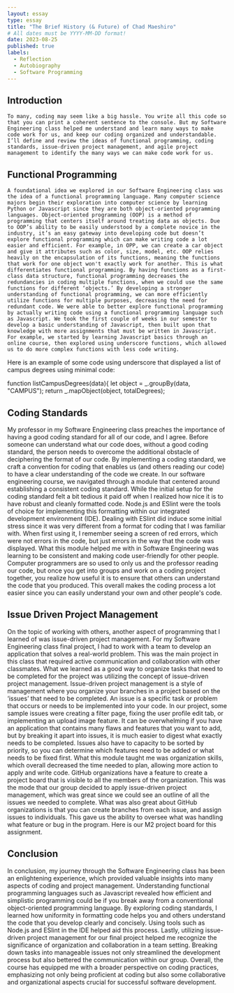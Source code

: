 ```yaml
---
layout: essay
type: essay
title: "The Brief History (& Future) of Chad Maeshiro"
# All dates must be YYYY-MM-DD format!
date: 2023-08-25
published: true
labels:
  - Reflection
  - Autobiography
  - Software Programming
---
```


## Introduction

	To many, coding may seem like a big hassle. You write all this code so that you can print a coherent sentence to the console. But my Software Engineering class helped me understand and learn many ways to make code work for us, and keep our coding organized and understandable. I’ll define and review the ideas of functional programming, coding standards, issue-driven project management, and agile project management to identify the many ways we can make code work for us.

## Functional Programming

	A foundational idea we explored in our Software Engineering class was the idea of a functional programming language. Many computer science majors begin their exploration into computer science by learning Python or Javascript since they are both object-oriented programming languages. Object-oriented programming (OOP) is a method of programming that centers itself around treating data as objects. Due to OOP’s ability to be easily understood by a complete novice in the industry, it’s an easy gateway into developing code but doesn’t explore functional programming which can make writing code a lot easier and efficient. For example, in OPP, we can create a car object and give it attributes such as color, size, model, etc. OOP relies heavily on the encapsulation of its functions, meaning the functions that work for one object won't exactly work for another. This is what differentiates functional programming. By having functions as a first-class data structure, functional programming decreases the redundancies in coding multiple functions, when we could use the same functions for different ‘objects.’ By developing a stronger understanding of functional programming, we can more efficiently utilize functions for multiple purposes, decreasing the need for redundant code. We were able to better explore functional programming by actually writing code using a functional programming language such as Javascript. We took the first couple of weeks in our semester to develop a basic understanding of Javascript, then built upon that knowledge with more assignments that must be written in Javascript. For example, we started by learning Javascript basics through an online course, then explored using underscore functions, which allowed us to do more complex functions with less code writing. 

Here is an example of some code using underscore that displayed a list of campus degrees using minimal code:

function listCampusDegrees(data){
	let object = _.groupBy(data, "CAMPUS");
  return _.mapObject(object, totalDegrees);
## Coding Standards

My professor in my Software Engineering class preaches the importance of having a good coding standard for all of our code, and I agree. Before someone can understand what our code does, without a good coding standard, the person needs to overcome the additional obstacle of deciphering the format of our code. By implementing a coding standard, we craft a convention for coding that enables us (and others reading our code) to have a clear understanding of the code we create. In our software engineering course, we navigated through a module that centered around establishing a consistent coding standard. While the initial setup for the coding standard felt a bit tedious it paid off when I realized how nice it is to have robust and cleanly formatted code. Node.js and ESlint were the tools of choice for implementing this formatting within our integrated development environment (IDE). Dealing with ESlint did induce some initial stress since it was very different from a format for coding that I was familiar with. When first using it, I remember seeing a screen of red errors, which were not errors in the code, but just errors in the way that the code was displayed. What this module helped me with in Software Engineering was learning to be consistent and making code user-friendly for other people. Computer programmers are so used to only us and the professor reading our code, but once you get into groups and work on a coding project together, you realize how useful it is to ensure that others can understand the code that you produced. This overall makes the coding process a lot easier since you can easily understand your own and other people's code.

##  Issue Driven Project Management

On the topic of working with others, another aspect of programming that I learned of was issue-driven project management. For my Software Engineering class final project, I had to work with a team to develop an application that solves a real-world problem. This was the main project in this class that required active communication and collaboration with other classmates. What we learned as a good way to organize tasks that need to be completed for the project was utilizing the concept of issue-driven project management. Issue-driven project management is a style of management where you organize your branches in a project based on the ‘issues’ that need to be completed. An issue is a specific task or problem that occurs or needs to be implemented into your code. In our project, some sample issues were creating a filter page, fixing the user profile edit tab, or implementing an upload image feature. It can be overwhelming if you have an application that contains many flaws and features that you want to add, but by breaking it apart into issues, it is much easier to digest what exactly needs to be completed. Issues also have to capacity to be sorted by priority, so you can determine which features need to be added or what needs to be fixed first. What this module taught me was organization skills, which overall decreased the time needed to plan, allowing more action to apply and write code. GitHub organizations have a feature to create a project board that is visible to all the members of the organization. This was the mode that our group decided to apply issue-driven project management, which was great since we could see an outline of all the issues we needed to complete. What was also great about GitHub organizations is that you can create branches from each issue, and assign issues to individuals. This gave us the ability to oversee what was handling what feature or bug in the program. Here is our M2 project board for this assignment.

## Conclusion

In conclusion, my journey through the Software Engineering class has been an enlightening experience, which provided valuable insights into many aspects of coding and project management. Understanding functional programming languages such as Javascript revealed how efficient and simplistic programming could be if you break away from a conventional object-oriented programming language. By exploring coding standards, I learned how uniformity in formatting code helps you and others understand the code that you develop clearly and concisely. Using tools such as Node.js and ESlint in the IDE helped aid this process. Lastly, utilizing issue-driven project management for our final project helped me recognize
the significance of organization and collaboration in a team setting. Breaking down tasks into manageable issues not only streamlined the development process but also bettered the communication within our group. Overall, the course has equipped me with a broader perspective on coding practices, emphasizing not only being proficient at coding but also some
collaborative and organizational aspects crucial for successful software development.

